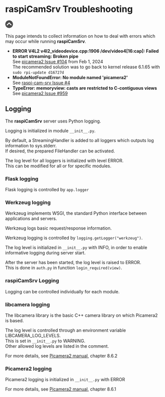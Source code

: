 # raspiCamSrv Troubleshooting

[![Up](img/goup.gif)](./UserGuide.md)

This page intends to collect information on how to deal with errors which may occur while running **raspiCamSrv**.

- **ERROR V4L2 v4l2_videodevice.cpp:1906 /dev/video4[16:cap]: Failed to start streaming: Broken pipe**  
See [picamera2 Issue #104](https://github.com/raspberrypi/libcamera/issues/104) from Feb 1, 2024   
The recommended solution was to go back to kernel release 6.1.65 with ```sudo rpi-update d16727d```
- **ModuleNotFoundError: No module named 'picamera2'**   
See [raspi-cam-srv Issue #4](https://github.com/signag/raspi-cam-srv/issues/4)
- **TypeError: memoryview: casts are restricted to C-contiguous views**   
See [picamera2 Issue #959](https://github.com/raspberrypi/picamera2/issues/959)
## Logging

The **raspiCamSrv** server uses Python logging.

Logging is initialized in module ```__init__.py```.

By default, a StreamingHandler is added to all loggers which outputs log information to sys.stderr.   
If desired, the prepared FileHandler can be activated.

The log level for all loggers is initialized with level ERROR.   
This can be modified for all or for specific modules.

### Flask logging

Flask logging is controlled by ```app.logger```

### Werkzeug logging

Werkzeug implements WSGI, the standard Python interface between applications and servers.

Werkzeug logs basic request/response information.

Werkzeug logging is controlled by ```logging.getLogger("werkzeug")```.

The log level is initialized in ```__init__.py``` with INFO, in order to enable informative logging during server start.

After the server has been started, the log level is raised to ERROR.   
This is done in ```auth.py``` in function ```login_required(view)```.

### raspiCamSrv Logging

Logging can be controlled individually for each module.

### libcamera logging

The libcamera library is the basic C++ camera library on which Picamera2 is based.

The log level is controlled through an environment variable LIBCAMERA_LOG_LEVELS.   
This is set in ```__init__.py``` to WARNING.   
Other allowed log levels are listed in the comment.

For more details, see [Picamera2 manual](./picamera2-manual.pdf), chapter 8.6.2

### Picamera2 logging

Picamera2 logging is initialized in ```__init__.py``` with ERROR

For more details, see [Picamera2 manual](./picamera2-manual.pdf), chapter 8.6.1
